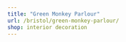 ```yaml
---
title: "Green Monkey Parlour"
url: /bristol/green-monkey-parlour/
shop: interior decoration
---
```

